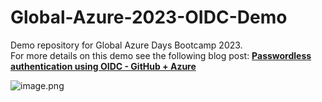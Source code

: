 # Global-Azure-2023-OIDC-Demo

Demo repository for Global Azure Days Bootcamp 2023.  
For more details on this demo see the following blog post: **[Passwordless authentication using OIDC - GitHub + Azure](https://dev.to/pwd9000/bk-1iij)**  

![image.png](https://raw.githubusercontent.com/Pwd9000-ML/Global-Azure-2023-OIDC-Demo/master/assets/bootcamp2023.png)
